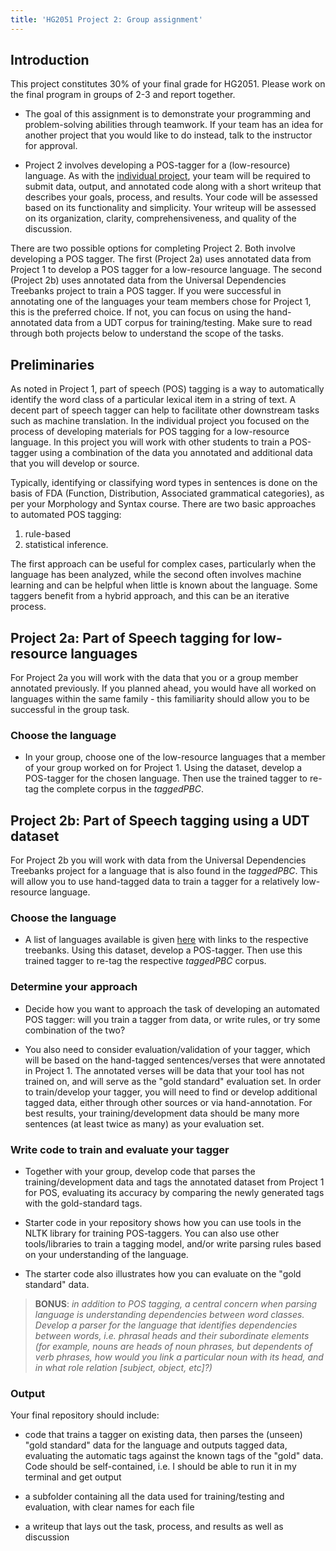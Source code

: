 ```yaml
---
title: 'HG2051 Project 2: Group assignment'
---
```


## Introduction

This project constitutes 30% of your final grade for HG2051. Please work on the
final program in groups of 2-3 and report together.

- The goal of this assignment is to demonstrate your programming and
problem-solving abilities through teamwork. If your team has an idea for
another project that you would like to do instead, talk to the instructor
for approval.

- Project 2 involves developing a POS-tagger for a (low-resource) language. As
with the [individual project](project1), your team will be required to
submit data, output, and annotated code along with a short writeup that
describes your goals, process, and results. Your code will be assessed based
on its functionality and simplicity. Your writeup will be assessed on its
organization, clarity, comprehensiveness, and quality of the discussion.

There are two possible options for completing Project 2. Both involve developing
a POS tagger. The first (Project 2a) uses annotated data from Project 1 to
develop a POS tagger for a low-resource language. The second (Project 2b) uses
annotated data from the Universal Dependencies Treebanks project to train a POS
tagger. If you were successful in annotating one of the languages your team
members chose for Project 1, this is the preferred choice. If not, you can
focus on using the hand-annotated data from a UDT corpus for training/testing.
Make sure to read through both projects below to understand the scope of the
tasks.

## Preliminaries

As noted in Project 1, part of speech (POS) tagging is a way to automatically
identify the word class of a particular lexical item in a string of text. A
decent part of speech tagger can help to facilitate other downstream tasks such
as machine translation. In the individual project you focused on the process of
developing materials for POS tagging for a low-resource language. In this
project you will work with other students to train a POS-tagger using a
combination of the data you annotated and additional data that you will develop
or source.

Typically, identifying or classifying word types in sentences is done on the
basis of FDA (Function, Distribution, Associated grammatical categories), as
per your Morphology and Syntax course. There are two basic approaches to
automated POS tagging:

  1. rule-based
  2. statistical inference.

The first approach can be useful for complex cases, particularly when the
language has been analyzed, while the second often involves machine learning
and can be helpful when little is known about the language. Some taggers benefit
from a hybrid approach, and this can be an iterative process.

## Project 2a: Part of Speech tagging for low-resource languages

For Project 2a you will work with the data that you or a group member annotated
previously. If you planned ahead, you would have all worked on languages within
the same family - this familiarity should allow you to be successful in the
group task.

### Choose the language

- In your group, choose one of the low-resource languages that a member of your
group worked on for Project 1. Using the dataset, develop a POS-tagger for the
chosen language. Then use the trained tagger to re-tag the complete corpus in
the *taggedPBC*.

## Project 2b: Part of Speech tagging using a UDT dataset

For Project 2b you will work with data from the Universal Dependencies Treebanks
project for a language that is also found in the *taggedPBC*. This will allow
you to use hand-tagged data to train a tagger for a relatively low-resource
language.

### Choose the language

- A list of languages available is given [here](project_lgs_UD_HG2051)
with links to the respective treebanks. Using this dataset, develop a POS-tagger.
Then use this trained tagger to re-tag the respective *taggedPBC* corpus.

### Determine your approach

- Decide how you want to approach the task of developing an automated POS tagger:
will you train a tagger from data, or write rules, or try some combination of the two?

- You also need to consider evaluation/validation of your tagger, which will be
based on the hand-tagged sentences/verses that were annotated in Project 1. The
annotated verses will be data that your tool has not trained on, and will serve
as the "gold standard" evaluation set. In order to train/develop your tagger,
you will need to find or develop additional tagged data, either through other
sources or via hand-annotation. For best results, your training/development data
should be many more sentences (at least twice as many) as your evaluation set.

### Write code to train and evaluate your tagger

- Together with your group, develop code that parses the training/development
data and tags the annotated dataset from Project 1 for POS, evaluating its accuracy
by comparing the newly generated tags with the gold-standard tags.

- Starter code in your repository shows how you can use tools in the NLTK library
for training POS-taggers. You can also use other tools/libraries to train a
tagging model, and/or write parsing rules based on your understanding of the
language.

- The starter code also illustrates how you can evaluate on the "gold
standard" data.

> **BONUS**: *in addition to POS tagging, a central concern when parsing language is
understanding dependencies between word classes. Develop a parser for the language
that identifies dependencies between words, i.e. phrasal heads and their
subordinate elements (for example, nouns are heads of noun phrases, but
dependents of verb phrases, how would you link a particular noun with its head,
and in what role relation [subject, object, etc]?)*

### Output

Your final repository should include:

 - code that trains a tagger on existing data, then parses the (unseen)
 "gold standard" data for the language and outputs tagged data, evaluating
 the automatic tags against the known tags of the "gold" data. Code should
 be self-contained, i.e. I should be able to run it in my terminal and
 get output

 - a subfolder containing all the data used for training/testing and
 evaluation, with clear names for each file

 - a writeup that lays out the task, process, and results as well as discussion
